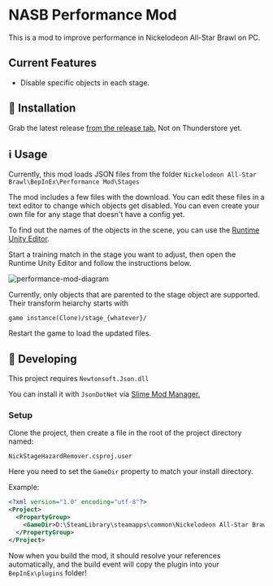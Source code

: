 # NASB Performance Mod
This is a mod to improve performance in Nickelodeon All-Star Brawl on PC.

## Current Features

- Disable specific objects in each stage.

## 🚀 Installation

Grab the latest release [from the release tab.](https://github.com/megalon/nick-performance-mod/releases/latest) Not on Thunderstore yet.

## ℹ Usage

Currently, this mod loads JSON files from the folder `Nickelodeon All-Star Brawl\BepInEx\Performance Mod\Stages`

The mod includes a few files with the download. You can edit these files in a text editor to change which objects get disabled. You can even create your own file for any stage that doesn't have a config yet.

To find out the names of the objects in the scene, you can use the [Runtime Unity Editor](https://github.com/ManlyMarco/RuntimeUnityEditor).

Start a training match in the stage you want to adjust, then open the Runtime Unity Editor and follow the instructions below.

![performance-mod-diagram](https://user-images.githubusercontent.com/27714637/147719649-911d5963-5f02-413a-8fc8-53aafcc419c0.png)

Currently, only objects that are parented to the stage object are supported. Their transform heiarchy starts with

`game instance(Clone)/stage_{whatever}/`

Restart the game to load the updated files.

## 🔧 Developing

This project requires `Newtonsoft.Json.dll`

You can install it with `JsonDotNet` via [Slime Mod Manager.](https://github.com/legoandmars/SlimeModManager/releases)

### Setup

Clone the project, then create a file in the root of the project directory named:

`NickStageHazardRemover.csproj.user`

Here you need to set the `GameDir` property to match your install directory.

Example:
```xml
<?xml version="1.0" encoding="utf-8"?>
<Project>
  <PropertyGroup>
    <GameDir>D:\SteamLibrary\steamapps\common\Nickelodeon All-Star Brawl</GameDir>
  </PropertyGroup>
</Project>
```

Now when you build the mod, it should resolve your references automatically, and the build event will copy the plugin into your `BepInEx\plugins` folder!
